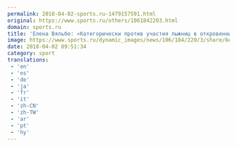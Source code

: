 ```yaml
---
permalink: 2018-04-02-sports.ru-1479157591.html
original: https://www.sports.ru/others/1061842203.html
domain: sports.ru
title: 'Елена Вяльбе: «Категорически против участия лыжниц в откровенных фотосессиях»'
image: https://www.sports.ru/dynamic_images/news/106/184/220/3/share/6e2a11.png
date: 2018-04-02 09:51:34
category: sport
translations: 
 - 'en'
 - 'es'
 - 'de'
 - 'ja'
 - 'fr'
 - 'it'
 - 'zh-CN'
 - 'zh-TW'
 - 'ar'
 - 'pt'
 - 'hy'
---
```


